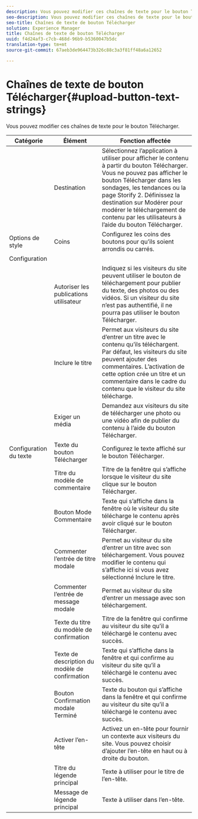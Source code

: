 ```yaml
---
description: Vous pouvez modifier ces chaînes de texte pour le bouton Télécharger.
seo-description: Vous pouvez modifier ces chaînes de texte pour le bouton Télécharger.
seo-title: Chaînes de texte de bouton Télécharger
solution: Experience Manager
title: Chaînes de texte de bouton Télécharger
uuid: f4d24af3-c7cb-468d-96b9-b5360047b5dc
translation-type: tm+mt
source-git-commit: 67aeb3de964473b326c88c3a3f81ff48a6a12652

---
```



# Chaînes de texte de bouton Télécharger{#upload-button-text-strings}

Vous pouvez modifier ces chaînes de texte pour le bouton Télécharger.



| Catégorie | Élément | Fonction affectée |
|---|---|---|
|  | Destination |  Sélectionnez l’application à utiliser pour afficher le contenu à partir du bouton Télécharger. Vous ne pouvez pas afficher le bouton Télécharger dans les sondages, les tendances ou la page Storify 2. Définissez la destination sur Modérer pour modérer le téléchargement de contenu par les utilisateurs à l’aide du bouton Télécharger. |
| Options de style | Coins | Configurez les coins des boutons pour qu’ils soient arrondis ou carrés. |
| Configuration |  |  |
|  | Autoriser les publications utilisateur | Indiquez si les visiteurs du site peuvent utiliser le bouton de téléchargement pour publier du texte, des photos ou des vidéos. Si un visiteur du site n’est pas authentifié, il ne pourra pas utiliser le bouton Télécharger. |
|  | Inclure le titre | Permet aux visiteurs du site d’entrer un titre avec le contenu qu’ils téléchargent. Par défaut, les visiteurs du site peuvent ajouter des commentaires. L’activation de cette option crée un titre et un commentaire dans le cadre du contenu que le visiteur du site télécharge. |
|  | Exiger un média | Demandez aux visiteurs du site de télécharger une photo ou une vidéo afin de publier du contenu à l’aide du bouton Télécharger. |
| Configuration du texte | Texte du bouton Télécharger |  Configurez le texte affiché sur le bouton Télécharger. |
|  | Titre du modèle de commentaire | Titre de la fenêtre qui s’affiche lorsque le visiteur du site clique sur le bouton Télécharger. |
|  | Bouton Mode Commentaire | Texte qui s’affiche dans la fenêtre où le visiteur du site télécharge le contenu après avoir cliqué sur le bouton Télécharger. |
|  | Commenter l’entrée de titre modale | Permet au visiteur du site d’entrer un titre avec son téléchargement. Vous pouvez modifier le contenu qui s’affiche ici si vous avez sélectionné Inclure le titre. |
|  | Commenter l’entrée de message modale | Permet au visiteur du site d’entrer un message avec son téléchargement. |
|  | Texte du titre du modèle de confirmation | Titre de la fenêtre qui confirme au visiteur du site qu’il a téléchargé le contenu avec succès. |
|  | Texte de description du modèle de confirmation | Texte qui s’affiche dans la fenêtre et qui confirme au visiteur du site qu’il a téléchargé le contenu avec succès. |
|  | Bouton Confirmation modale Terminé | Texte du bouton qui s’affiche dans la fenêtre et qui confirme au visiteur du site qu’il a téléchargé le contenu avec succès. |
|  | Activer l’en-tête | Activez un en-tête pour fournir un contexte aux visiteurs du site. Vous pouvez choisir d’ajouter l’en-tête en haut ou à droite du bouton. |
|  | Titre du légende principal |  Texte à utiliser pour le titre de l’en-tête. |
|  | Message de légende principal |  Texte à utiliser dans l’en-tête. |

